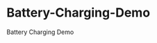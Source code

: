 # Battery-Charging-Demo
Battery Charging Demo
<!DOCTYPE html>
<html lang="en">
<head>
    <style>
        @keyframes charging{
            100%{
                background-size: 120% 100%;
            }
        }
        .battry-charging{
            width: 160px;
            height: 80px;
            margin: 45px;
            border: 2px solid #3cb371;
            border-right-color: transparent;
            padding: 3px;
            background: repeating-linear-gradient(
                90deg,
                #3cb371 0 20px,
                #0000 0 30px
            )
            left/0% 100% no-repeat content-box
            content-box;
            position: relative;
            animation: charging 2s infinite steps(6);
        }
        .battry-charging::before{
            content: "";
            position: absolute;
            top: -2px;
            bottom: -2px;
            left: 100%;
            width: 10px;
            background: linear-gradient(
                #0000 calc(50% - 14px),
                #3cb371 0 calc(50% - 10px),
                #0000 0 calc(50% + 10px),
                #3cb371 0 calc(50% + 14px),
                #0000 0
            )
            left / 100% 100%,
            linear-gradient(
            #3cb371 calc(50% - 10px),
            #0000 0 calc(50% + 10px),
            #3cb371 0
            )
            left / 2px 100%,
            linear-gradient(
                #0000 calc(50% - 10px),
                #3cb371 0 calc(50% + 10px),
                #0000 0
            )
            right/4px 100%;
            background-repeat: no-repeat;
            
        }
    </style>
    <title>Battry Demo</title>
</head>
<body>
    <h1>Battry Charging Demo</h1>
    <div class="battry-charging"></div>
</body>
</html> 

